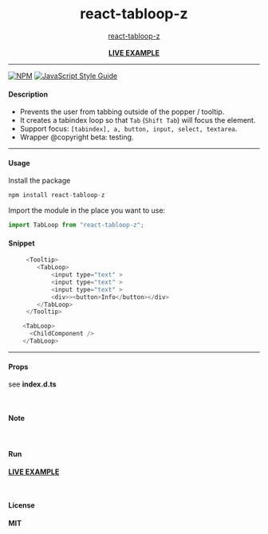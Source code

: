 <div align="center">
    <h1>react-tabloop-z</h1>
    <a href="https://www.npmjs.com/package/react-tabloop-z">react-tabloop-z</a>
    <br />
    <br />
    <b><a href="https://codesandbox.io/u/delpi.k">LIVE EXAMPLE</a></b>
</div>

---

[![NPM](https://img.shields.io/npm/v/react-tabloop-z.svg)](https://www.npmjs.com/package/react-tabloop-z) [![JavaScript Style Guide](https://img.shields.io/badge/code_style-standard-brightgreen.svg)](https://standardjs.com)


#### Description
 * Prevents the user from tabbing outside of the popper / tooltip.
 * It creates a tabindex loop so that `Tab` (`Shift Tab`) will focus the element.
 * Support focus: `[tabindex], a, button, input, select, textarea`.
 * Wrapper @copyright beta: testing.
---

#### Usage

Install the package

```js
npm install react-tabloop-z
```

Import the module in the place you want to use:
```js
import TabLoop from "react-tabloop-z";

```
#### Snippet
```js
     <Tooltip>
        <TabLoop>
            <input type="text" >
            <input type="text" >
            <input type="text" >
            <div>><button>Info</button></div>
        </TabLoop>
     </Tooltip>

    <TabLoop>
      <ChildComponent />
    </TabLoop>
```
---

#### Props

see <b>index.d.ts</b>

<br />

#### Note

<br />

#### Run

<b><a href="https://codesandbox.io/u/delpi.k">LIVE EXAMPLE</a>

<br />

#### License

MIT
